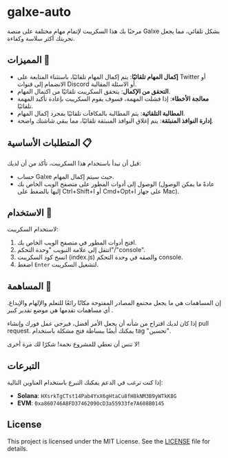 # galxe-auto
 مرحبًا بك هذا السكريبت لإتمام مهام مختلفة على منصة Galxe بشكل تلقائي، مما يجعل تجربتك أكثر سلاسة وكفاءة.

## المميزات 🌟

- **إكمال المهام تلقائيًا**: يتم إكمال المهام تلقائيًا، باستثناء المتابعة على Twitter أو الانضمام إلى قنوات Discord أو الاسئلة المقالية.
- **التحقق من الإكمال**: يتحقق السكريبت تلقائيًا من اكتمال المهام.
- **معالجة الأخطاء**: إذا فشلت المهمة، فسوف يقوم السكريبت بإعادة تأكيد المهمة تلقائيًا.
- **المطالبة التلقائية**: يتم المطالبة بالمكافآت تلقائيًا بمجرد إكمال المهام.
- **إدارة النوافذ المنبثقة**: يتم إغلاق النوافذ المنبثقة تلقائيًا، مما يبقي شاشتك واضحة.

## المتطلبات الأساسية 📋

قبل أن تبدأ باستخدام هذا السكريبت، تأكد من أن لديك:

-  حساب Galxe حيث سيتم إكمال المهام.
- الوصول إلى أدوات المطور على متصفح الويب الخاص بك (عادةً ما يمكن الوصول إليها بالضغط على Ctrl+Shift+I أو Cmd+Opt+I على جهاز Mac).

## الاستخدام 📖

لاستخدام السكريبت:

1. افتح أدوات المطور في متصفح الويب الخاص بك.
2. انتقل إلى علامة التبويب "وحدة التحكم"/"console".
3. انسخ كود السكريبت (index.js) والصقه في وحدة التحكم console.
4. اضغط `Enter` لتشغيل السكريبت.

## المساهمة 🤝

إن المساهمات هي ما يجعل مجتمع المصادر المفتوحة مكانًا رائعًا للتعلم والإلهام والإبداع. أي مساهمات تقدمها هي موضع تقدير كبير .

إذا كان لديك اقتراح من شأنه أن يجعل الأمر أفضل، فيرجى عمل فورك وإنشاء pull request. يمكنك أيضًا ببساطة فتح مشكلة باستخدام tag "تحسين".

لا تنس أن تعطي للمشروع نجمة! شكرًا لك مرة أخرى!


## التبرعات

إذا كنت ترغب في الدعم يمكنك التبرع باستخدام العناوين التالية:

- **Solana**: `HXsrkTgCTst14Pab4YxX6gHtaCu8fH8kNM3B9yWTkK8G`
- **EVM**: `0xa860746A8FD37462090cD3a55933fe7A608B0145`

## License

This project is licensed under the MIT License. See the [LICENSE](LICENSE) file for details.
